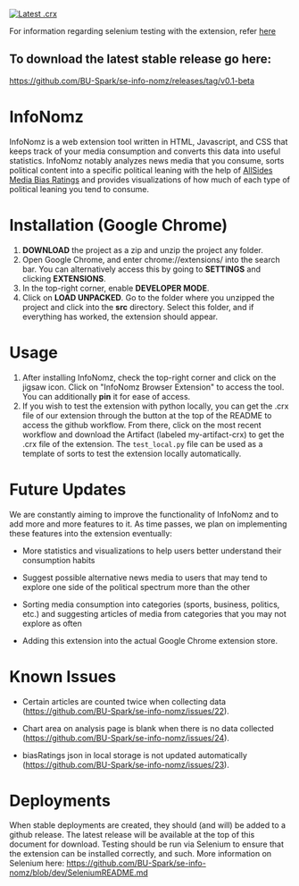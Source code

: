 [![Latest .crx](https://github.com/BU-Spark/se-info-nomz/actions/workflows/pack_crx.yml/badge.svg)](https://github.com/BU-Spark/se-info-nomz/actions/workflows/pack_crx.yml)

For information regarding selenium testing with the extension, refer [here](https://github.com/BU-Spark/se-info-nomz/blob/dev/SeleniumREADME.md)

## To download the latest stable release go here: 
https://github.com/BU-Spark/se-info-nomz/releases/tag/v0.1-beta

# InfoNomz
InfoNomz is a web extension tool written in HTML, Javascript, and CSS that keeps track of your media consumption and converts this data into useful statistics. InfoNomz notably analyzes news media that you consume, sorts political content into a specific political leaning with the help of [AllSides Media Bias Ratings](https://www.allsides.com/media-bias) and provides visualizations of how much of each type of political leaning you tend to consume.

# Installation (Google Chrome)
1. **DOWNLOAD** the project as a zip and unzip the project any folder.
2. Open Google Chrome, and enter chrome://extensions/ into the search bar. You can alternatively access this by going to **SETTINGS** and clicking **EXTENSIONS**.
3. In the top-right corner, enable **DEVELOPER MODE**.
4. Click on **LOAD UNPACKED**. Go to the folder where you unzipped the project and click into the **src** directory. Select this folder, and if everything has worked, the extension should appear. 

# Usage
1. After installing InfoNomz, check the top-right corner and click on the jigsaw icon. Click on "InfoNomz Browser Extension" to access the tool. You can additionally **pin** it for ease of access.
2. If you wish to test the extension with python locally, you can get the .crx file of our extension through the button at the top of the README to access the github workflow. From there, click on the most recent workflow and download the Artifact (labeled my-artifact-crx) to get the .crx file of the extension. The `test_local.py` file can be used as a template of sorts to test the extension locally automatically.

# Future Updates
We are constantly aiming to improve the functionality of InfoNomz and to add more and more features to it. As time passes, we plan on implementing these features into the extension eventually: 

- More statistics and visualizations to help users better understand their consumption habits

- Suggest possible alternative news media to users that may tend to explore one side of the political spectrum more than the other

- Sorting media consumption into categories (sports, business, politics, etc.) and suggesting articles of media from categories that you may not explore as often

- Adding this extension into the actual Google Chrome extension store.

# Known Issues
 
- Certain articles are counted twice when collecting data (https://github.com/BU-Spark/se-info-nomz/issues/22).

- Chart area on analysis page is blank when there is no data collected (https://github.com/BU-Spark/se-info-nomz/issues/24).

- biasRatings json in local storage is not updated automatically (https://github.com/BU-Spark/se-info-nomz/issues/23).

# Deployments
When stable deployments are created, they should (and will) be added to a github release. The latest release will be available at the top of this document for download. Testing should be run via Selenium to ensure that the extension can be installed correctly, and such. More information on Selenium here: https://github.com/BU-Spark/se-info-nomz/blob/dev/SeleniumREADME.md

